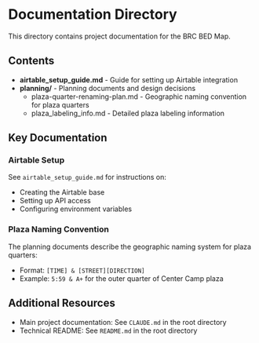 # Documentation Directory

This directory contains project documentation for the BRC BED Map.

## Contents

- **airtable_setup_guide.md** - Guide for setting up Airtable integration
- **planning/** - Planning documents and design decisions
  - plaza-quarter-renaming-plan.md - Geographic naming convention for plaza quarters
  - plaza_labeling_info.md - Detailed plaza labeling information

## Key Documentation

### Airtable Setup
See `airtable_setup_guide.md` for instructions on:
- Creating the Airtable base
- Setting up API access
- Configuring environment variables

### Plaza Naming Convention
The planning documents describe the geographic naming system for plaza quarters:
- Format: `[TIME] & [STREET][DIRECTION]`
- Example: `5:59 & A+` for the outer quarter of Center Camp plaza

## Additional Resources
- Main project documentation: See `CLAUDE.md` in the root directory
- Technical README: See `README.md` in the root directory